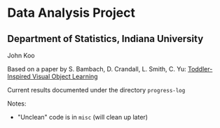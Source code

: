 # Data Analysis Project

## Department of Statistics, Indiana University

John Koo

Based on a paper by S. Bambach, D. Crandall, L. Smith, C. Yu:
[Toddler-Inspired Visual Object Learning](http://vision.soic.indiana.edu/papers/diversity2018nips.pdf)

Current results documented under the directory `progress-log`

Notes:

* "Unclean" code is in `misc` (will clean up later)